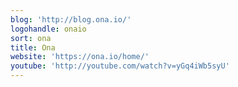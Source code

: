 ```yaml
---
blog: 'http://blog.ona.io/'
logohandle: onaio
sort: ona
title: Ona
website: 'https://ona.io/home/'
youtube: 'http://youtube.com/watch?v=yGq4iWb5syU'
---
```

